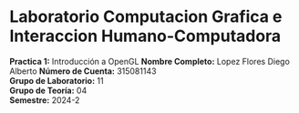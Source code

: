 # Laboratorio Computacion Grafica e Interaccion Humano-Computadora
**Practica 1:** Introducción a OpenGL
**Nombre Completo:** Lopez Flores Diego Alberto
**Número de Cuenta:** 315081143  
**Grupo de Laboratorio:** 11  
**Grupo de Teoría:** 04  
**Semestre:** 2024-2  
